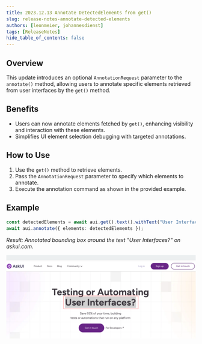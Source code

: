 ```yaml
---
title: 2023.12.13 Annotate DetectedElements from get()
slug: release-notes-annotate-detected-elements
authors: [leonmeier, johannesdienst]
tags: [ReleaseNotes]
hide_table_of_contents: false
---
```


## Overview

This update introduces an optional `AnnotationRequest` parameter to the `annotate()` method, allowing users to annotate specific elements retrieved from user interfaces by the `get()` method.

## Benefits

- Users can now annotate elements fetched by `get()`, enhancing visibility and interaction with these elements.
- Simplifies UI element selection debugging with targeted annotations.

<!-- truncate -->

## How to Use

1. Use the `get()` method to retrieve elements.
2. Pass the `AnnotationRequest` parameter to specify which elements to annotate.
3. Execute the annotation command as shown in the provided example.

## Example

```typescript
const detectedElements = await aui.get().text().withText("User Interfaces?").exec();
await aui.annotate({ elements: detectedElements });
```

_Result: Annotated bounding box around the text "User Interfaces?" on askui.com._

![Screenshot of askui.com website with a bounding box around the detected element User Interfaces?](annotate_with_detected_elements.png)